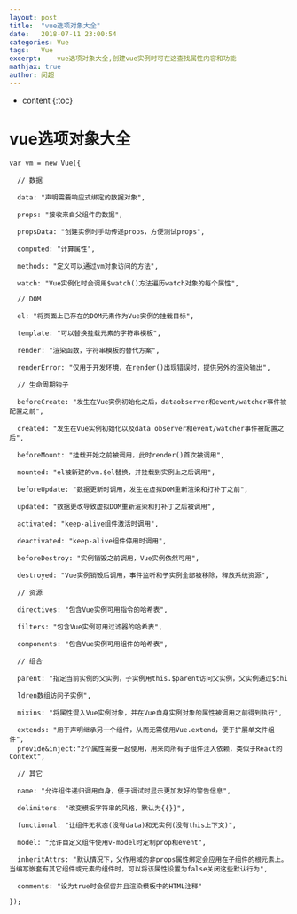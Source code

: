```yaml
---
layout: post
title:  "vue选项对象大全"
date:   2018-07-11 23:00:54
categories: Vue
tags:	Vue
excerpt:	vue选项对象大全,创建vue实例时可在这查找属性内容和功能
mathjax: true
author:	闵超
---
```


* content
{:toc}

#       vue选项对象大全

    var vm = new Vue({
      
      // 数据
      
      data: "声明需要响应式绑定的数据对象",
      
      props: "接收来自父组件的数据",
      
      propsData: "创建实例时手动传递props，方便测试props",
      
      computed: "计算属性",
      
      methods: "定义可以通过vm对象访问的方法",
      
      watch: "Vue实例化时会调用$watch()方法遍历watch对象的每个属性",
      
      // DOM
      
      el: "将页面上已存在的DOM元素作为Vue实例的挂载目标",
      
      template: "可以替换挂载元素的字符串模板",
      
      render: "渲染函数，字符串模板的替代方案",
      
      renderError: "仅用于开发环境，在render()出现错误时，提供另外的渲染输出",
      
      // 生命周期钩子
      
      beforeCreate: "发生在Vue实例初始化之后，dataobserver和event/watcher事件被配置之前",
      
      created: "发生在Vue实例初始化以及data observer和event/watcher事件被配置之后",
      
      beforeMount: "挂载开始之前被调用，此时render()首次被调用",
      
      mounted: "el被新建的vm.$el替换，并挂载到实例上之后调用",
      
      beforeUpdate: "数据更新时调用，发生在虚拟DOM重新渲染和打补丁之前",
      
      updated: "数据更改导致虚拟DOM重新渲染和打补丁之后被调用",
      
      activated: "keep-alive组件激活时调用",
      
      deactivated: "keep-alive组件停用时调用",
      
      beforeDestroy: "实例销毁之前调用，Vue实例依然可用",
      
      destroyed: "Vue实例销毁后调用，事件监听和子实例全部被移除，释放系统资源",
      
      // 资源
      
      directives: "包含Vue实例可用指令的哈希表",
      
      filters: "包含Vue实例可用过滤器的哈希表",
      
      components: "包含Vue实例可用组件的哈希表",
      
      // 组合
      
      parent: "指定当前实例的父实例，子实例用this.$parent访问父实例，父实例通过$chi
      
      ldren数组访问子实例",
      
      mixins: "将属性混入Vue实例对象，并在Vue自身实例对象的属性被调用之前得到执行",
      
      extends: "用于声明继承另一个组件，从而无需使用Vue.extend，便于扩展单文件组件",
      provide&inject:"2个属性需要一起使用，用来向所有子组件注入依赖，类似于React的Context",
      
      // 其它
      
      name: "允许组件递归调用自身，便于调试时显示更加友好的警告信息",
      
      delimiters: "改变模板字符串的风格，默认为{{}}",
      
      functional: "让组件无状态(没有data)和无实例(没有this上下文)",
      
      model: "允许自定义组件使用v-model时定制prop和event",
      
      inheritAttrs: "默认情况下，父作用域的非props属性绑定会应用在子组件的根元素上。当编写嵌套有其它组件或元素的组件时，可以将该属性设置为false关闭这些默认行为",
      
      comments: "设为true时会保留并且渲染模板中的HTML注释"
      
    });
